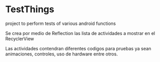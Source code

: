# TestThings
project to perform tests of various android functions

Se crea por medio de Reflection las lista de actividades a mostrar en el RecyclerView 

Las actividades contendran diferentes codigos para pruebas ya sean animaciones, controles, uso de hardware entre otros.

